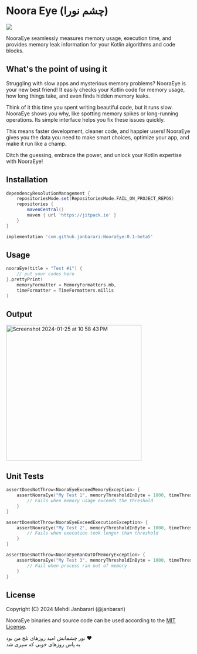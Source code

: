 # Noora Eye (چشم نورا)
[![](https://jitpack.io/v/janbarari/NooraEye.svg)](https://jitpack.io/#janbarari/NooraEye)

NooraEye seamlessly measures memory usage, execution time, and provides memory leak information for your Kotlin algorithms and code blocks.

What's the point of using it
-----
Struggling with slow apps and mysterious memory problems? NooraEye is your new best friend! It easily checks your Kotlin code for memory usage, how long things take, and even finds hidden memory leaks.

Think of it this time you spent writing beautiful code, but it runs slow. NooraEye shows you why, like spotting memory spikes or long-running operations. Its simple interface helps you fix these issues quickly.

This means faster development, cleaner code, and happier users! NooraEye gives you the data you need to make smart choices, optimize your app, and make it run like a champ.

Ditch the guessing, embrace the power, and unlock your Kotlin expertise with NooraEye!

Installation
------------
```gradle
dependencyResolutionManagement {
    repositoriesMode.set(RepositoriesMode.FAIL_ON_PROJECT_REPOS)
    repositories {
        mavenCentral()
        maven { url 'https://jitpack.io' }
    }
}

implementation 'com.github.janbarari:NooraEye:0.1-beta5'
```

Usage
-----
```kotlin
nooraEye(title = "Test #1") {
    // put your codes here
}.prettyPrint(
    memoryFormatter = MemoryFormatters.mb,
    timeFormatter = TimeFormatters.millis
)
```
Output
-----
<img width="369" alt="Screenshot 2024-01-25 at 10 58 43 PM" src="https://github.com/janbarari/NooraEye/assets/12547060/d79d66fd-b7e5-4b72-81d0-cef28803939c">


Unit Tests
------
```kotlin
assertDoesNotThrow<NooraEyeExceedMemoryException> {
    assertNooraEye("My Test 1", memoryThresholdInByte = 1000, timeThresholdInMs = 1000) {
        // Fails when memory usage exceeds the threshold
    }
}

assertDoesNotThrow<NooraEyeExceedExecutionException> {
    assertNooraEye("My Test 2", memoryThresholdInByte = 1000, timeThresholdInMs = 1000) {
        // Fails when execution took longer than threshold
    }
}

assertDoesNotThrow<NooraEyeRanOutOfMemoryException> {
    assertNooraEye("My Test 3", memoryThresholdInByte = 1000, timeThresholdInMs = 1000) {
        // Fail when process ran out of memory
    }
}
```

License
-------
Copyright (C) 2024 Mehdi Janbarari (@janbarari)

NooraEye binaries and source code can be used according to the [MIT License](LICENSE).

نور چشمانش امید روزهای تلخ من بود ❤️
<br>
به پاس روزهای خوبی که سپری شد
